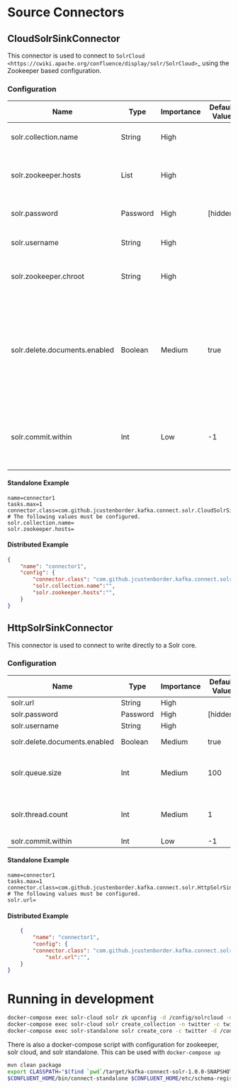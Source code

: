 # Source Connectors

## CloudSolrSinkConnector

This connector is used to connect to `SolrCloud <https://cwiki.apache.org/confluence/display/solr/SolrCloud>`_ using the Zookeeper based configuration.

### Configuration

| Name                          | Type     | Importance | Default Value | Validator | Documentation                                                                                                                                                |
| ----------------------------- | -------- | ---------- | ------------- | --------- | -------------------------------------------------------------------------------------------------------------------------------------------------------------|
| solr.collection.name          | String   | High       |               |           | Name of the solr collection to write to.                                                                                                                     |
| solr.zookeeper.hosts          | List     | High       |               |           | Zookeeper hosts that are used to store solr configuration.                                                                                                   |
| solr.password                 | Password | High       | [hidden]      |           | The password to use for basic authentication.                                                                                                                |
| solr.username                 | String   | High       |               |           | The username to use for basic authentication.                                                                                                                |
| solr.zookeeper.chroot         | String   | High       |               |           | Chroot within solr for the zookeeper configuration.                                                                                                          |
| solr.delete.documents.enabled | Boolean  | Medium     | true          |           | Flag to determine if the connector should delete documents. General practice in Kafka is to treat a record that contains a key with a null value as a delete.|
| solr.commit.within            | Int      | Low        | -1            |           | Configures Solr UpdaterRequest for a commit within the requested number of milliseconds .                                                                    |


#### Standalone Example

```properties
name=connector1
tasks.max=1
connector.class=com.github.jcustenborder.kafka.connect.solr.CloudSolrSinkConnector
# The following values must be configured.
solr.collection.name=
solr.zookeeper.hosts=
```

#### Distributed Example

```json
{
    "name": "connector1",
    "config": {
        "connector.class": "com.github.jcustenborder.kafka.connect.solr.CloudSolrSinkConnector",
        "solr.collection.name":"",
        "solr.zookeeper.hosts":"",
    }
}
```

## HttpSolrSinkConnector

This connector is used to connect to write directly to a Solr core.

### Configuration

| Name                          | Type     | Importance | Default Value | Validator          | Documentation                                                                                                                                                                                                                                                                         |
| ----------------------------- | -------- | ---------- | ------------- | ------------------ | --------------------------------------------------------------------------------------------------------------------------------------------------------------------------------------------------------------------------------------------------------------------------------------|
| solr.url                      | String   | High       |               |                    | Url to connect to solr with.                                                                                                                                                                                                                                                          |
| solr.password                 | Password | High       | [hidden]      |                    | The password to use for basic authentication.                                                                                                                                                                                                                                         |
| solr.username                 | String   | High       |               |                    | The username to use for basic authentication.                                                                                                                                                                                                                                         |
| solr.delete.documents.enabled | Boolean  | Medium     | true          |                    | Flag to determine if the connector should delete documents. General practice in Kafka is to treat a record that contains a key with a null value as a delete.                                                                                                                         |
| solr.queue.size               | Int      | Medium     | 100           | [1,...,2147483647] | The number of documents to batch together before sending to Solr. See `ConcurrentUpdateSolrClient.Builder.withQueueSize(int) <https://lucene.apache.org/solr/6_3_0/solr-solrj/org/apache/solr/client/solrj/impl/ConcurrentUpdateSolrClient.Builder.html#withQueueSize-int->`_         |
| solr.thread.count             | Int      | Medium     | 1             | [1,...,100]        | The number of threads used to empty ConcurrentUpdateSolrClients queue. See `ConcurrentUpdateSolrClient.Builder.withThreadCount(int) <https://lucene.apache.org/solr/6_3_0/solr-solrj/org/apache/solr/client/solrj/impl/ConcurrentUpdateSolrClient.Builder.html#withThreadCount-int->`_|
| solr.commit.within            | Int      | Low        | -1            |                    | Configures Solr UpdaterRequest for a commit within the requested number of milliseconds .                                                                                                                                                                                             |


#### Standalone Example

```properties
name=connector1
tasks.max=1
connector.class=com.github.jcustenborder.kafka.connect.solr.HttpSolrSinkConnector
# The following values must be configured.
solr.url=
```

#### Distributed Example

```json
    {
        "name": "connector1",
        "config": {
        "connector.class": "com.github.jcustenborder.kafka.connect.solr.HttpSolrSinkConnector",
            "solr.url":"",
    }
}
```
# Running in development

```bash
docker-compose exec solr-cloud solr zk upconfig -d /config/solrcloud -n twitter -z zookeeper:2181
docker-compose exec solr-cloud solr create_collection -n twitter -c twitter
docker-compose exec solr-standalone solr create_core -c twitter -d /config/solrcloud
```

There is also a docker-compose script with configuration for zookeeper, solr cloud, and solr standalone. This can be used with `docker-compose up`

```bash
mvn clean package
export CLASSPATH="$(find `pwd`/target/kafka-connect-solr-1.0.0-SNAPSHOT-package/share/java/kafka-connect-solr -type f | tr '\n' ':')"
$CONFLUENT_HOME/bin/connect-standalone $CONFLUENT_HOME/etc/schema-registry/connect-avro-standalone.properties config/httpsolr.properties
```



 

